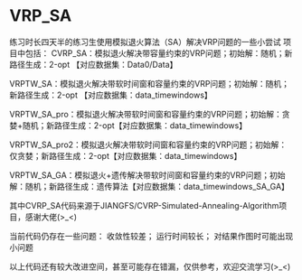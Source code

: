 # VRP_SA
练习时长四天半的练习生使用模拟退火算法（SA）解决VRP问题的一些小尝试
项目中包括：
CVRP_SA：模拟退火解决带容量约束的VRP问题；初始解：随机；新路径生成：2-opt 【对应数据集：Data0/Data】

VRPTW_SA：模拟退火解决带软时间窗和容量约束的VRP问题；初始解：随机；新路径生成：2-opt 【对应数据集：data_timewindows】

VRPTW_SA_pro：模拟退火解决带软时间窗和容量约束的VRP问题；初始解：贪婪+随机；新路径生成：2-opt【对应数据集：data_timewindows】

VRPTW_SA_pro2：模拟退火解决带软时间窗和容量约束的VRP问题；初始解：仅贪婪；新路径生成：2-opt【对应数据集：data_timewindows】

VRPTW_SA_GA：模拟退火+遗传解决带软时间窗和容量约束的VRP问题；初始解：随机；新路径生成：遗传算法【对应数据集：data_timewindows_SA_GA】

其中CVRP_SA代码来源于JIANGFS/CVRP-Simulated-Annealing-Algorithm项目，感谢大佬(>_<)

当前代码仍存在一些问题：
收敛性较差；
运行时间较长；
对结果作图时可能出现小问题

以上代码还有较大改进空间，甚至可能存在错漏，仅供参考，欢迎交流学习(>_<)
